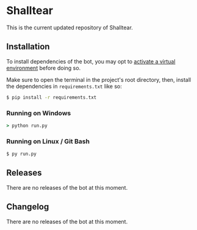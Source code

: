 # Shalltear
This is the current updated repository of Shalltear.

## Installation
To install dependencies of the bot, you may opt to [activate a virtual environment](https://packaging.python.org/guides/installing-using-pip-and-virtual-environments/) before doing so.

Make sure to open the terminal in the project's root directory, then, install the dependencies in `requirements.txt` like so:

```bash
$ pip install -r requirements.txt
```

### Running on Windows

```cmd
> python run.py
```

### Running on Linux / Git Bash

```bash
$ py run.py
```

## Releases
There are no releases of the bot at this moment.

## Changelog
There are no releases of the bot at this moment.